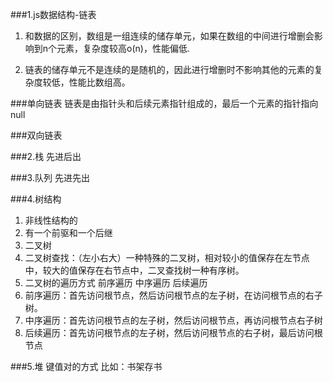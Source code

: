 ###1.js数据结构-链表
1. 和数据的区别，数组是一组连续的储存单元，如果在数组的中间进行增删会影响到n个元素，复杂度较高o(n)，性能偏低.

2. 链表的储存单元不是连续的是随机的，因此进行增删时不影响其他的元素的复杂度较低，性能比数组高。

###单向链表
链表是由指针头和后续元素指针组成的，最后一个元素的指针指向null

###双向链表

###2.栈
先进后出

###3.队列
先进先出

###4.树结构
1. 非线性结构的
2. 有一个前驱和一个后继
3. 二叉树 
4. 二叉树查找：（左小右大）一种特殊的二叉树，相对较小的值保存在左节点中，较大的值保存在右节点中，二叉查找树一种有序树。
5. 二叉树的遍历方式 前序遍历 中序遍历 后续遍历
6. 前序遍历：首先访问根节点，然后访问根节点的左子树，在访问根节点的右子树。
7. 中序遍历：首先访问根节点的左子树，然后访问根节点，再访问根节点右子树
8. 后续遍历：首先访问根节点的左子树，然后访问根节点的右子树，最后访问根节点

###5.堆
键值对的方式 比如：书架存书